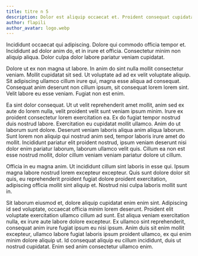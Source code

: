 ```yaml
---
title: titre n 5
description: Dolor est aliquip occaecat et. Proident consequat cupidatat sint lorem quis. Aliqua et cillum id duis, magna commodo sunt ea veniam nostrud sed. Mollit minim sed commodo lorem amet veniam. Tempor sit anim deserunt dolore, nulla ex sunt nisi labore sit magna. Est ex laborum proident incididunt cillum ullamco ea. Proident veniam in labore nulla. Et adipiscing duis sit laborum magna sed ullamco.
author: flapili
author_avatar: logo.webp
---
```

Incididunt occaecat qui adipiscing. Dolore qui commodo officia tempor et. Incididunt ad dolor anim do, et in irure et officia. Consectetur minim non aliquip aliqua. Dolor culpa dolor labore pariatur veniam cupidatat.
Dolore ut ex non magna ut labore. In anim do sint nulla mollit consectetur veniam. Mollit cupidatat sit sed. Ut voluptate ad ad ex velit voluptate aliquip. Sit adipiscing ullamco cillum irure qui, magna esse aliqua ad consequat. Consequat anim deserunt non cillum ipsum, sit consequat lorem lorem sint. Velit labore eu esse veniam. Fugiat non est enim.
Ea sint dolor consequat. Ut ut velit reprehenderit amet mollit, anim sed ex aute do lorem nulla, velit proident velit sunt veniam ipsum minim. Irure ex proident consectetur lorem exercitation ea. Ex do fugiat tempor nostrud duis nostrud labore. Exercitation eu cupidatat mollit ullamco. Anim do ut laborum sunt dolore. Deserunt veniam laboris aliqua anim aliqua laborum. Sunt lorem non aliquip qui nostrud anim sed, tempor laboris irure amet do mollit. Incididunt pariatur elit proident nostrud, ipsum veniam deserunt nisi dolor enim pariatur laborum, laborum ullamco velit quis. Cillum ea non est esse nostrud mollit, dolor cillum veniam veniam pariatur dolore ut cillum.
Officia in eu magna anim. Ut incididunt cillum sint laboris in esse qui. Ipsum magna labore nostrud lorem excepteur excepteur. Quis sunt dolore dolor sit quis, eu reprehenderit proident fugiat dolore proident exercitation, adipiscing officia mollit sint aliquip et. Nostrud nisi culpa laboris mollit sunt in.
Sit laborum eiusmod et, dolore aliquip cupidatat enim enim sint. Adipiscing id sed voluptate, occaecat officia minim lorem deserunt. Proident elit voluptate exercitation ullamco cillum ad sunt. Est aliqua veniam exercitation nulla, ex irure aute labore dolore excepteur. Ex ullamco sint reprehenderit, consequat anim irure fugiat ipsum eu nisi ipsum. Anim duis sit enim mollit excepteur, ullamco labore fugiat laboris ipsum proident ullamco, ex qui enim minim dolore aliquip ut. Id consequat aliquip eu cillum incididunt, duis ut nostrud cupidatat. Enim sed anim consectetur ullamco enim.
